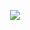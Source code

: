 <p align="center">
  <img src="https://github-readme-stats.vercel.app/api?username=shellrean&count_private=true&show_icons=true&theme=radical">
</p>
